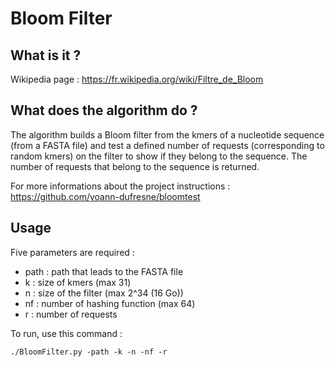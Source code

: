 # Bloom Filter
## What is it ?
Wikipedia page : https://fr.wikipedia.org/wiki/Filtre_de_Bloom

## What does the algorithm do ?
The algorithm builds a Bloom filter from the kmers of a nucleotide sequence (from a FASTA file) and test a defined number of requests (corresponding to random kmers) on the filter to show if they belong to the sequence. The number of requests that belong to the sequence is returned.

For more informations about the project instructions : https://github.com/yoann-dufresne/bloomtest

## Usage
Five parameters are required :
- path : path that leads to the FASTA file
- k : size of kmers (max 31)
- n : size of the filter (max 2^34 (16 Go))
- nf : number of hashing function (max 64)
- r : number of requests

To run, use this command :
```
./BloomFilter.py -path -k -n -nf -r
```
